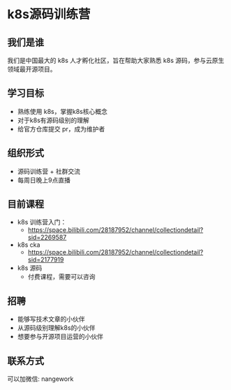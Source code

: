 # k8s源码训练营

## 我们是谁

我们是中国最大的 k8s 人才孵化社区，旨在帮助大家熟悉  k8s 源码，参与云原生领域最开源项目。

## 学习目标

* 熟练使用 k8s，掌握k8s核心概念
* 对于k8s有源码级别的理解
* 给官方仓库提交 pr，成为维护者

## 组织形式

* 源码训练营 + 社群交流
* 每周日晚上9点直播

## 目前课程

* k8s 训练营入门：
  * https://space.bilibili.com/28187952/channel/collectiondetail?sid=2269587
* k8s cka
  * https://space.bilibili.com/28187952/channel/collectiondetail?sid=2177919
* k8s 源码
  * 付费课程，需要可以咨询

## 招聘

* 能够写技术文章的小伙伴
* 从源码级别理解k8s的小伙伴
* 想要参与开源项目运营的小伙伴

## 联系方式

可以加微信: nangework

